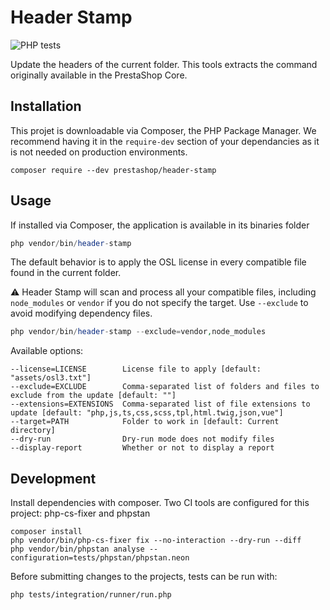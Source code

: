# Header Stamp

![PHP tests](https://github.com/PrestaShopCorp/header-stamp/workflows/PHP%20tests/badge.svg)

Update the headers of the current folder. This tools extracts the command originally available in the PrestaShop Core.

## Installation

This projet is downloadable via Composer, the PHP Package Manager. We recommend having it in the `require-dev` section of your dependancies as it is not needed on production environments.

```
composer require --dev prestashop/header-stamp
```

## Usage

If installed via Composer, the application is available in its binaries folder

```php
php vendor/bin/header-stamp
```

The default behavior is to apply the OSL license in every compatible file found in the current folder.

:warning: Header Stamp will scan and process all your compatible files, including `node_modules` or `vendor` if you do not specify the target. Use `--exclude` to avoid modifying dependency files.

```php
php vendor/bin/header-stamp --exclude=vendor,node_modules
```

Available options:

```
--license=LICENSE        License file to apply [default: "assets/osl3.txt"]
--exclude=EXCLUDE        Comma-separated list of folders and files to exclude from the update [default: ""]
--extensions=EXTENSIONS  Comma-separated list of file extensions to update [default: "php,js,ts,css,scss,tpl,html.twig,json,vue"]
--target=PATH            Folder to work in [default: Current directory]
--dry-run                Dry-run mode does not modify files
--display-report         Whether or not to display a report
```

## Development

Install dependencies with composer. Two CI tools are configured for this project: php-cs-fixer and phpstan

```
composer install
php vendor/bin/php-cs-fixer fix --no-interaction --dry-run --diff
php vendor/bin/phpstan analyse --configuration=tests/phpstan/phpstan.neon
```

Before submitting changes to the projects, tests can be run with:

```
php tests/integration/runner/run.php
```
